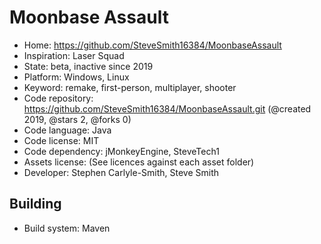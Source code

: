 # Moonbase Assault

- Home: https://github.com/SteveSmith16384/MoonbaseAssault
- Inspiration: Laser Squad
- State: beta, inactive since 2019
- Platform: Windows, Linux
- Keyword: remake, first-person, multiplayer, shooter
- Code repository: https://github.com/SteveSmith16384/MoonbaseAssault.git (@created 2019, @stars 2, @forks 0)
- Code language: Java
- Code license: MIT
- Code dependency: jMonkeyEngine, SteveTech1
- Assets license: (See licences against each asset folder)
- Developer: Stephen Carlyle-Smith, Steve Smith

## Building

- Build system: Maven
